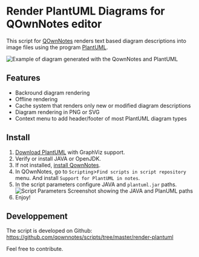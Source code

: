 # Render PlantUML Diagrams for QOwnNotes editor

This script for [QOwnNotes](https://www.qownnotes.org/) renders text based diagram descriptions into image files using the program [PlantUML](https://plantuml.com/).

![Example of diagram generated with the QownNotes and PlantUML](Demo.gif)

## Features

- Backround diagram rendering
- Offline rendering
- Cache system that renders only new or modified diagram descriptions
- Diagram rendering in PNG or SVG
- Context menu to add header/footer of most PlantUML diagram types

## Install

1. [Download PlantUML](https://plantuml.com/en/download) with GraphViz support.
2. Verify or install JAVA or OpenJDK.
3. If not installed, [install QownNotes](https://www.qownnotes.org/installation/).
4. In QOwnNotes, go to `Scripting`>`Find scripts in script repository` menu. And install `Support for PlantUML in notes`.
5. In the script parameters configure JAVA and `plantuml.jar` paths.  
   ![Script Parameters Screenshot showing the JAVA and PlanUML paths](Params.png)
6. Enjoy!

## Developpement

The script is developed on Github: https://github.com/qownnotes/scripts/tree/master/render-plantuml

Feel free to contribute.

